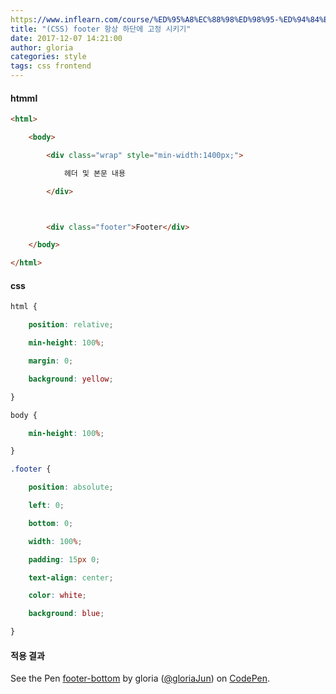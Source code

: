 ```yaml
---
https://www.inflearn.com/course/%ED%95%A8%EC%88%98%ED%98%95-%ED%94%84%EB%A1%9C%EA%B7%B8%EB%9E%98%EB%B0%8D/layout: post
title: "(CSS) footer 항상 하단에 고정 시키기"
date: 2017-12-07 14:21:00
author: gloria
categories: style
tags: css frontend
---
```


#### htmml
```html
<html>

    <body>

        <div class="wrap" style="min-width:1400px;">

            헤더 및 본문 내용

        </div>



        <div class="footer">Footer</div>

    </body>

</html>
```

#### css
```css
html {

    position: relative;

    min-height: 100%;

    margin: 0;

    background: yellow;

}

body {

    min-height: 100%;

}

.footer {

    position: absolute;

    left: 0;

    bottom: 0;

    width: 100%;

	padding: 15px 0;

	text-align: center;

	color: white;

	background: blue;

}
```

#### 적용 결과
<p data-height="265" data-theme-id="0" data-slug-hash="YEbJoN" data-default-tab="css,result" data-user="gloriaJun" data-embed-version="2" data-pen-title="footer-bottom" class="codepen">See the Pen <a href="https://codepen.io/gloriaJun/pen/YEbJoN/">footer-bottom</a> by gloria (<a href="https://codepen.io/gloriaJun">@gloriaJun</a>) on <a href="https://codepen.io">CodePen</a>.</p>
<script async src="https://static.codepen.io/assets/embed/ei.js"></script>

